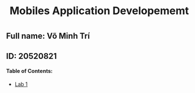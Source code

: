 <h1 align=center> Mobiles Application Developememt <h1>
  
## Full name: Võ Minh Trí
## ID: 20520821

#### Table of Contents:
* [Lab 1](https://github.com/trivm12/mobile_labs_20520821/tree/main/Mobile_Lab1_20520821-main)
